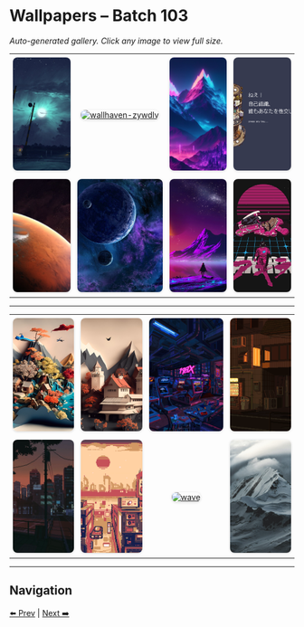 # Wallpapers – Batch 103

_Auto-generated gallery. Click any image to view full size._

<table style="border-collapse:collapse; width:100%;">
  <tr>
    <td style="padding:6px; vertical-align:middle; text-align:center;"><a href="https://raw.githubusercontent.com/rubiin/wallpapers/master/wallpapers/wallhaven-z8pyxo.jpg"><img src="https://raw.githubusercontent.com/rubiin/wallpapers/master/wallpapers/wallhaven-z8pyxo.jpg" alt="wallhaven-z8pyxo" loading="lazy" style="width:300px; height:200px; object-fit:cover; border-radius:8px; box-shadow:0 1px 4px rgba(0,0,0,0.15);"></a></td>
    <td style="padding:6px; vertical-align:middle; text-align:center;"><a href="https://raw.githubusercontent.com/rubiin/wallpapers/master/wallpapers/wallhaven-zywdlv.png"><img src="https://raw.githubusercontent.com/rubiin/wallpapers/master/wallpapers/wallhaven-zywdlv.png" alt="wallhaven-zywdlv" loading="lazy" style="width:300px; height:200px; object-fit:cover; border-radius:8px; box-shadow:0 1px 4px rgba(0,0,0,0.15);"></a></td>
    <td style="padding:6px; vertical-align:middle; text-align:center;"><a href="https://raw.githubusercontent.com/rubiin/wallpapers/master/wallpapers/wallpaper.jpg"><img src="https://raw.githubusercontent.com/rubiin/wallpapers/master/wallpapers/wallpaper.jpg" alt="wallpaper" loading="lazy" style="width:300px; height:200px; object-fit:cover; border-radius:8px; box-shadow:0 1px 4px rgba(0,0,0,0.15);"></a></td>
    <td style="padding:6px; vertical-align:middle; text-align:center;"><a href="https://raw.githubusercontent.com/rubiin/wallpapers/master/wallpapers/wallpaper_nord_1.png"><img src="https://raw.githubusercontent.com/rubiin/wallpapers/master/wallpapers/wallpaper_nord_1.png" alt="wallpaper_nord_1" loading="lazy" style="width:300px; height:200px; object-fit:cover; border-radius:8px; box-shadow:0 1px 4px rgba(0,0,0,0.15);"></a></td>
  </tr>
  <tr>
    <td style="padding:6px; vertical-align:middle; text-align:center;"><a href="https://raw.githubusercontent.com/rubiin/wallpapers/master/wallpapers/wallpaperflare.com_wallpaper%2520%281%29.jpg"><img src="https://raw.githubusercontent.com/rubiin/wallpapers/master/wallpapers/wallpaperflare.com_wallpaper%2520%281%29.jpg" alt="wallpaperflare.com_wallpaper%20(1)" loading="lazy" style="width:300px; height:200px; object-fit:cover; border-radius:8px; box-shadow:0 1px 4px rgba(0,0,0,0.15);"></a></td>
    <td style="padding:6px; vertical-align:middle; text-align:center;"><a href="https://raw.githubusercontent.com/rubiin/wallpapers/master/wallpapers/wallpaperflare.com_wallpaper%2520%283%29.jpg"><img src="https://raw.githubusercontent.com/rubiin/wallpapers/master/wallpapers/wallpaperflare.com_wallpaper%2520%283%29.jpg" alt="wallpaperflare.com_wallpaper%20(3)" loading="lazy" style="width:300px; height:200px; object-fit:cover; border-radius:8px; box-shadow:0 1px 4px rgba(0,0,0,0.15);"></a></td>
    <td style="padding:6px; vertical-align:middle; text-align:center;"><a href="https://raw.githubusercontent.com/rubiin/wallpapers/master/wallpapers/wallpaperflare.com_wallpaper%2520%284%29.jpg"><img src="https://raw.githubusercontent.com/rubiin/wallpapers/master/wallpapers/wallpaperflare.com_wallpaper%2520%284%29.jpg" alt="wallpaperflare.com_wallpaper%20(4)" loading="lazy" style="width:300px; height:200px; object-fit:cover; border-radius:8px; box-shadow:0 1px 4px rgba(0,0,0,0.15);"></a></td>
    <td style="padding:6px; vertical-align:middle; text-align:center;"><a href="https://raw.githubusercontent.com/rubiin/wallpapers/master/wallpapers/wallpaperflare.com_wallpaper1.jpg"><img src="https://raw.githubusercontent.com/rubiin/wallpapers/master/wallpapers/wallpaperflare.com_wallpaper1.jpg" alt="wallpaperflare.com_wallpaper1" loading="lazy" style="width:300px; height:200px; object-fit:cover; border-radius:8px; box-shadow:0 1px 4px rgba(0,0,0,0.15);"></a></td>
  </tr>
</table>

<hr/>

<table style="border-collapse:collapse; width:100%;">
  <tr>
    <td style="padding:6px; vertical-align:middle; text-align:center;"><a href="https://raw.githubusercontent.com/rubiin/wallpapers/master/wallpapers/wallpapersden.com_colorful-earth-hd-minimal-ai-art_3568x2032%20%281%29.jpg"><img src="https://raw.githubusercontent.com/rubiin/wallpapers/master/wallpapers/wallpapersden.com_colorful-earth-hd-minimal-ai-art_3568x2032%20%281%29.jpg" alt="wallpapersden.com_colorful-earth-hd-minimal-ai-art_3568x2032 (1)" loading="lazy" style="width:300px; height:200px; object-fit:cover; border-radius:8px; box-shadow:0 1px 4px rgba(0,0,0,0.15);"></a></td>
    <td style="padding:6px; vertical-align:middle; text-align:center;"><a href="https://raw.githubusercontent.com/rubiin/wallpapers/master/wallpapers/wallpapersden.com_mountain-house-paper-art_3392x1904.jpg"><img src="https://raw.githubusercontent.com/rubiin/wallpapers/master/wallpapers/wallpapersden.com_mountain-house-paper-art_3392x1904.jpg" alt="wallpapersden.com_mountain-house-paper-art_3392x1904" loading="lazy" style="width:300px; height:200px; object-fit:cover; border-radius:8px; box-shadow:0 1px 4px rgba(0,0,0,0.15);"></a></td>
    <td style="padding:6px; vertical-align:middle; text-align:center;"><a href="https://raw.githubusercontent.com/rubiin/wallpapers/master/wallpapers/waneella-0.gif"><img src="https://raw.githubusercontent.com/rubiin/wallpapers/master/wallpapers/waneella-0.gif" alt="waneella-0" loading="lazy" style="width:300px; height:200px; object-fit:cover; border-radius:8px; box-shadow:0 1px 4px rgba(0,0,0,0.15);"></a></td>
    <td style="padding:6px; vertical-align:middle; text-align:center;"><a href="https://raw.githubusercontent.com/rubiin/wallpapers/master/wallpapers/waneella-1.gif"><img src="https://raw.githubusercontent.com/rubiin/wallpapers/master/wallpapers/waneella-1.gif" alt="waneella-1" loading="lazy" style="width:300px; height:200px; object-fit:cover; border-radius:8px; box-shadow:0 1px 4px rgba(0,0,0,0.15);"></a></td>
  </tr>
  <tr>
    <td style="padding:6px; vertical-align:middle; text-align:center;"><a href="https://raw.githubusercontent.com/rubiin/wallpapers/master/wallpapers/waneella-2.gif"><img src="https://raw.githubusercontent.com/rubiin/wallpapers/master/wallpapers/waneella-2.gif" alt="waneella-2" loading="lazy" style="width:300px; height:200px; object-fit:cover; border-radius:8px; box-shadow:0 1px 4px rgba(0,0,0,0.15);"></a></td>
    <td style="padding:6px; vertical-align:middle; text-align:center;"><a href="https://raw.githubusercontent.com/rubiin/wallpapers/master/wallpapers/warm-futuristic-city.gif"><img src="https://raw.githubusercontent.com/rubiin/wallpapers/master/wallpapers/warm-futuristic-city.gif" alt="warm-futuristic-city" loading="lazy" style="width:300px; height:200px; object-fit:cover; border-radius:8px; box-shadow:0 1px 4px rgba(0,0,0,0.15);"></a></td>
    <td style="padding:6px; vertical-align:middle; text-align:center;"><a href="https://raw.githubusercontent.com/rubiin/wallpapers/master/wallpapers/wave.png"><img src="https://raw.githubusercontent.com/rubiin/wallpapers/master/wallpapers/wave.png" alt="wave" loading="lazy" style="width:300px; height:200px; object-fit:cover; border-radius:8px; box-shadow:0 1px 4px rgba(0,0,0,0.15);"></a></td>
    <td style="padding:6px; vertical-align:middle; text-align:center;"><a href="https://raw.githubusercontent.com/rubiin/wallpapers/master/wallpapers/white-mountain.jpg"><img src="https://raw.githubusercontent.com/rubiin/wallpapers/master/wallpapers/white-mountain.jpg" alt="white-mountain" loading="lazy" style="width:300px; height:200px; object-fit:cover; border-radius:8px; box-shadow:0 1px 4px rgba(0,0,0,0.15);"></a></td>
  </tr>
</table>

<hr/>

## Navigation

[⬅️ Prev](index_102.md) | [Next ➡️](index_104.md)
